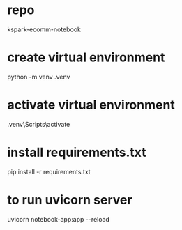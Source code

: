 # repo

kspark-ecomm-notebook

# create virtual environment

python -m venv .venv

# activate virtual environment

.venv\Scripts\activate

# install requirements.txt

pip install -r requirements.txt

# to run uvicorn server

uvicorn notebook-app:app --reload
